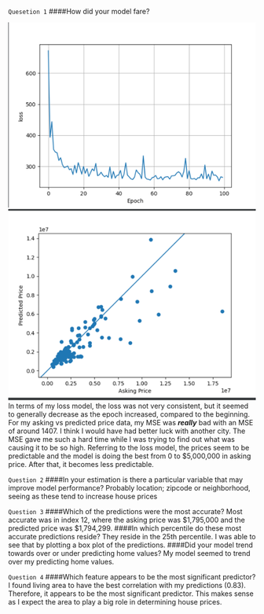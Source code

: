 `Quesetion 1`
####How did your model fare?

![img_8.png](img_8.png) ![img_9.png](img_9.png)
In terms of my loss model, the loss was not very consistent, but it seemed to generally decrease as the epoch increased, compared to the beginning.
For my asking vs predicted price data, my MSE was **_really_** bad with an MSE of around 1407. I think I would have had better luck with another city.
The MSE gave me such a hard time while I was trying to find out what was causing it to be so high.
Referring to the loss model, the prices seem to be predictable and the model is doing the best from 0 to $5,000,000 in asking price. After that, it becomes less predictable.

`Question 2`
####In your estimation is there a particular variable that may improve model performance?
Probably location; zipcode or neighborhood, seeing as these tend to increase house prices 

`Question 3`
####Which of the predictions were the most accurate? 
Most accurate was in index 12, where the asking price was $1,795,000 and the predicted price was $1,794,299.
####In which percentile do these most accurate predictions reside? 
They reside in the 25th percentile. I was able to see that by plotting a box plot of the predictions. 
####Did your model trend towards over or under predicting home values?
My model seemed to trend over my predicting home values. 

`Question 4`
####Which feature appears to be the most significant predictor?
I found living area to have the best correlation with my predictions (0.83). Therefore, it appears to be the most significant predictor. This makes sense as I expect the area to play a big role in determining house prices. 
